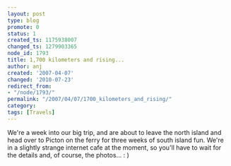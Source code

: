 ```yaml
---
layout: post
type: blog
promote: 0
status: 1
created_ts: 1175938007
changed_ts: 1279903365
node_id: 1793
title: 1,700 kilometers and rising...
author: anj
created: '2007-04-07'
changed: '2010-07-23'
redirect_from:
- "/node/1793/"
permalink: "/2007/04/07/1700_kilometers_and_rising/"
category:
tags: [Travels]
---
```

We're a week into our big trip, and are about to leave the north island and head over to Picton on the ferry for three weeks of south island fun.  We're in a slightly strange internet cafe at the moment, so you'll have to wait for the details and, of course, the photos... : )
<!--break-->
